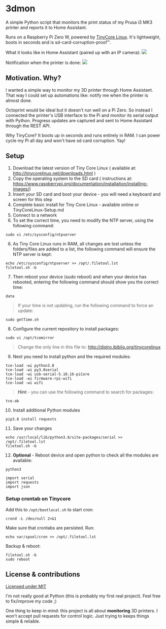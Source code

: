 # 3dmon

A simple Python script that monitors the print status of my Prusa i3 MK3 printer and reports it to Home Assistant.

Runs on a Raspberry Pi Zero W, powered by [TinyCore Linux](http://tinycorelinux.net). It's lightweight, boots in seconds and is sd-card-corruption-proof™️.

What it looks like in Home Assistant (paired up with an IP camera):
![](https://savjee.github.io/3dmon/screenshot.png)

Notification when the printer is done:
![](https://savjee.github.io/3dmon/screenshot-notification.jpg)

## Motivation. Why?
I wanted a simple way to monitor my 3D printer through Home Assistant. That way I could set up automations like: notify me when the printer is almost done.

Octoprint would be ideal but it doesn't run well on a Pi Zero. So instead I connected the printer's USB interface to the Pi and monitor its serial output with Python. Progress updates are captured and sent to Home Assistant through the REST API.

Why TinyCore? It boots up in seconds and runs entirely in RAM. I can power cycle my Pi all day and won't have sd card corruption. Yay!

## Setup

1. Download the latest version of Tiny Core Linux ( available at: http://tinycorelinux.net/downloads.html )
2. Copy the operating system to the SD card ( instructions at: https://www.raspberrypi.org/documentation/installation/installing-images/)
3. Insert your SD card and boot your device - you will need a keyboard and screen for this step
4. Complete basic install for Tiny Core Linux - available online or TinyCoreLinux-Setup.md
5. Connect to a network
6. To set the correct time, you need to modify the NTP server, using the following command:
```
sudo vi /etc/sysconfig/ntpserver
```
6. As Tiny Core Linux runs in RAM, all changes are lost unless the folders/files are added to a list, the following command will ensure the NTP server is kept:
```
echo /etc/sysconfig/ntpserver >> /opt/.filetool.lst
filetool.sh -b
```
7. Then reboot your device (sudo reboot) and when your device has rebooted, entering the following command should show you the correct time:
```
date
```
> If your time is not updating, run the following command to force an update:
```
sudo getTime.sh
```
8. Configure the current repository to install packages:
```
sudo vi /opt/tcemirror
```
> Change the only line in this file to: http://distro.ibiblio.org/tinycorelinux

9. Next you need to install python and the required modules:
```
tce-load -wi python3.8
tce-load -wi py3.8serial
tce-load -wi usb-serial-5.10.16-piCore
tce-load -wi firmware-rpi-wifi
tce-load -wi wifi
```
> **Hint** - you can use the following command to search for packages:
```
tce-ab
```
10. Install additional Python modules
```
pip3.8 install requests

```
<!-- FUTURE pip3.8 install paho-mqtt -->
11. Save your changes
```
echo /usr/local/lib/python3.8/site-packages/serial >> /opt/.filetool.lst
filetool.sh -b
```
12. **Optional** - Reboot device and open python to check all the modules are available:
```
python3

import serial
import requests
import json
```
<!-- FUTURE import paho.mqtt.client as mqtt -->

### Setup crontab on Tinycore
Add this to `/opt/bootlocal.sh` to start cron:

```
crond -L /dev/null 2>&1
```

Make sure that crontabs are persisted. Run: 

```
echo var/spool/cron >> /opt/.filetool.lst
```

Backup & reboot:
```
filetool.sh -b
sudo reboot
```

## License & contributions
[Licensed under MIT](LICENSE)

I'm not really good at Python (this is probably my first real project). Feel free to fix/improve my code ;)

One thing to keep in mind: this project is all about **monitoring** 3D printers. I won't accept pull requests for control logic. Just trying to keeps things simple & reliable.
